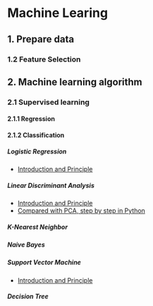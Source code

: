 # Machine Learing
## 1. Prepare data
### 1.2 Feature Selection 
## 2. Machine learning algorithm
### 2.1 Supervised learning
#### 2.1.1 Regression
#### 2.1.2 Classification
##### Logistic Regression 
* [Introduction and Principle](https://machinelearningmastery.com/logistic-regression-for-machine-learning/)
##### Linear Discriminant Analysis
* [Introduction and Principle](https://machinelearningmastery.com/linear-discriminant-analysis-for-machine-learning/)
* [Compared with PCA, step by step in Python](http://sebastianraschka.com/Articles/2014_python_lda.html)
##### K-Nearest Neighbor
##### Naive Bayes
##### Support Vector Machine 
* [Introduction and Principle](https://machinelearningmastery.com/support-vector-machines-for-machine-learning/)
##### Decision Tree
